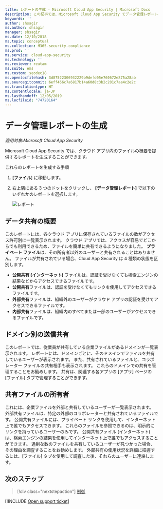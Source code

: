 ```yaml
---
title: レポートの生成 - Microsoft Cloud App Security | Microsoft Docs
description: この記事では、Microsoft Cloud App Security でデータ管理レポートを生成する手順について説明します。
keywords: ''
author: shsagir
ms.author: shsagir
manager: shsagir
ms.date: 12/10/2018
ms.topic: conceptual
ms.collection: M365-security-compliance
ms.prod: ''
ms.service: cloud-app-security
ms.technology: ''
ms.reviewer: reutam
ms.suite: ems
ms.custom: seodec18
ms.openlocfilehash: 3d87522306932229b9defd05e760672e875a28ab
ms.sourcegitcommit: 6eff466c7a6817b14a60d8c3b2c201c7ae4c2e2c
ms.translationtype: HT
ms.contentlocale: ja-JP
ms.lasthandoff: 12/05/2019
ms.locfileid: "74720164"
---
```

# <a name="generate-data-management-reports"></a>データ管理レポートの生成

*適用対象:Microsoft Cloud App Security*

Microsoft Cloud App Security では、クラウド アプリ内のファイルの概要を提供するレポートを生成することができます。

これらのレポートを生成する手順

1. **[ファイル]** に移動します。
2. 右上隅にある 3 つのドットをクリックし、 **[データ管理レポート]** で以下のいずれかのレポートを選択します。

    ![レポート](media/reports.png)

## <a name="data-sharing-overview"></a>データ共有の概要

このレポートには、各クラウド アプリに保存されているファイルの数がアクセス許可別に一覧表示されます。 クラウド アプリでは、アクセスが容易でどこからでも利用できるため、ファイルを簡単に共有できるようになりました。 **プライベート ファイル**は、その所有者以外のユーザーと共有されることはありません。 ファイルが共有されている場合、Cloud App Security は 4 種類の状態を区別します。

- **公開共有 (インターネット)** ファイルは、認証を受けなくても検索エンジンの結果などからアクセスできるファイルです。
- **公開共有**ファイルは、認証を受けなくてもリンクを使用してアクセスできるファイルです。
- **外部共有**ファイルは、組織外のユーザーがクラウド アプリの認証を受けてアクセスできるファイルです。
- **内部共有**ファイルは、組織内のすべてまたは一部のユーザーがアクセスできるファイルです。

## <a name="outbound-sharing-by-domain"></a>ドメイン別の送信共有

このレポートでは、従業員が共有している企業ファイルがあるドメインが一覧表示されます。 レポートには、ドメインごとに、そのドメインでファイルを共有しているユーザーが表示されます。 また、共有されているファイルと、コラボレーター ファイルの共有相手も表示されます。 これらのドメインでの共有を管理することをお勧めします。 共有は、関連する各アプリの [アプリ] ページの [ファイル] タブで管理することができます。

## <a name="owners-of-shared-files"></a>共有ファイルの所有者

これには、企業ファイルを外部と共有しているユーザーが一覧表示されます。 外部共有ファイルは、特定の外部のコラボレーターと共有されているファイルです。 公開共有ファイルには、プライベート リンクを使用して、インターネット上で誰でもアクセスできます。 これらのファイルを参照できるのは、明示的にリンクを持っているユーザーのみです。 公開共有ファイル (インターネット) は、検索エンジンの結果を使用してインターネット上で誰でもアクセスすることができます。 過剰な数のファイルを共有しているユーザーが見つかった場合、その理由を調査することをお勧めします。 外部共有の使用状況を詳細に把握するには、[ファイル] タブを使用して調査した後、それらのユーザーに連絡します。

## <a name="next-steps"></a>次のステップ

> [!div class="nextstepaction"]
> [制御](control.md)

[!INCLUDE [Open support ticket](includes/support.md)]
